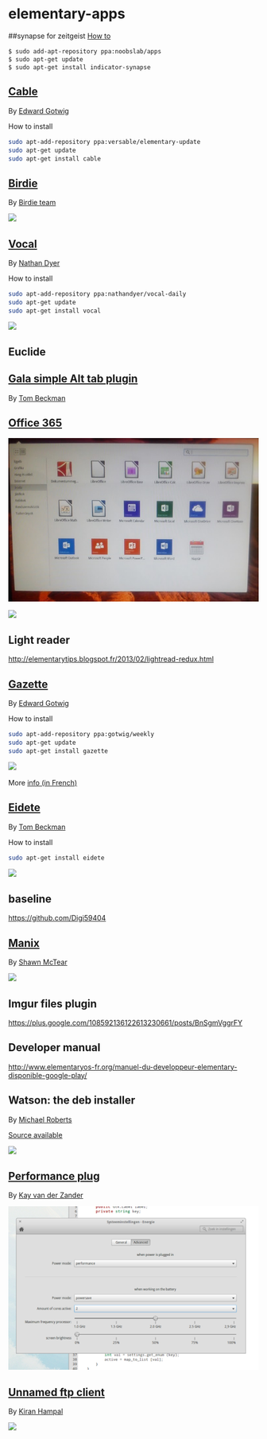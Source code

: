 elementary-apps
===============

##synapse for zeitgeist 
[How to](http://linuxg.net/how-to-install-indicator-synapse-0-525-on-ubuntu-14-04-and-elementary-os-0-3/)
```
$ sudo add-apt-repository ppa:noobslab/apps
$ sudo apt-get update
$ sudo apt-get install indicator-synapse
```

## [Cable](https://launchpad.net/cable)

By [Edward Gotwig](https://plus.google.com/u/0/115670495573146293359)

How to install 
```bash 
sudo apt-add-repository ppa:versable/elementary-update
sudo apt-get update
sudo apt-get install cable
```

## [Birdie](http://birdieapp.github.io/) 

By [Birdie team](https://github.com/birdieapp)

![](http://www.omgubuntu.co.uk/wp-content/uploads/2013/07/overview1.jpg)


## [Vocal](http://nathandyer.me/2014/04/05/vocal/) 

By [Nathan Dyer](http://nathandyer.me/)

How to install 
```bash 
sudo apt-add-repository ppa:nathandyer/vocal-daily
sudo apt-get update
sudo apt-get install vocal
```

![](http://nathandyer.files.wordpress.com/2014/04/screenshot-from-2014-04-04-225030.png?w=1008)

## Euclide

## [Gala simple Alt tab plugin](https://github.com/tom95/gala-alternate-alt-tab)

By [Tom Beckman](https://plus.google.com/+TomBeckmann) 

## [Office 365](https://plus.google.com/102568813313976723836/posts/KcMzhxZz6V9)

![](https://raw.githubusercontent.com/PerfectCarl/elementary-apps/master/doc/office365-slinghot.jpg)

![](https://raw.githubusercontent.com/PerfectCarl/elementary-apps/master/doc/office365.jpg)

## Light reader 

http://elementarytips.blogspot.fr/2013/02/lightread-redux.html

## [Gazette](https://launchpad.net/gazette) 

By [Edward Gotwig](https://launchpad.net/~gotwig) 

How to install 
```bash 
sudo apt-add-repository ppa:gotwig/weekly
sudo apt-get update
sudo apt-get install gazette
```

![](http://www.elementaryos-fr.org/wp-content/uploads/2013/08/gazette.png)

More [info (in French)](http://www.elementaryos-fr.org/documentation/customisation/gazette/)

## [Eidete]()

By [Tom Beckman](https://plus.google.com/+TomBeckmann)

How to install 
```bash 
sudo apt-get install eidete 
```

![](https://raw.githubusercontent.com/PerfectCarl/elementary-apps/master/doc/eidete.jpg)

## baseline 
https://github.com/Digi59404

## [Manix](https://plus.google.com/109256860773710627217/posts/APYJdnvQWqj)
By [Shawn McTear](https://plus.google.com/109256860773710627217) 

![](https://lh3.googleusercontent.com/-ypN0oLALIXI/U-2V3W4afkI/AAAAAAAAJVc/r_61i0lxjkI/w1225-h689-no/Screenshot%2Bfrom%2B2014-08-15%2B01%3A07%3A48.png)

## Imgur files plugin
https://plus.google.com/108592136122613230661/posts/BnSgmVggrFY

## Developer manual 
http://www.elementaryos-fr.org/manuel-du-developpeur-elementary-disponible-google-play/

## Watson: the deb installer 

By [Michael Roberts](https://plus.google.com/105843008866122426793/posts)

[Source available](http://www.elementarynow.com/f/topic/drag-and-drop-deb-installer/)

![](https://raw.githubusercontent.com/PerfectCarl/elementary-apps/master/doc/watson.jpg)

## [Performance plug](https://plus.google.com/110201911683994193489/posts/QA9ukAdHWzc?pid=6047747095108997506&oid=110201911683994193489) 

By [Kay van der Zander](https://plus.google.com/+KayvanderZander/posts)

![](https://raw.githubusercontent.com/PerfectCarl/elementary-apps/master/doc/performance-plug.png)

## [Unnamed ftp client](https://plus.google.com/+KiranHampal/posts/R6FD2tQ3dEg)

By [Kiran Hampal](https://plus.google.com/+KiranHampal)

![](https://raw.githubusercontent.com/PerfectCarl/elementary-apps/master/doc/ftp.jpg)
